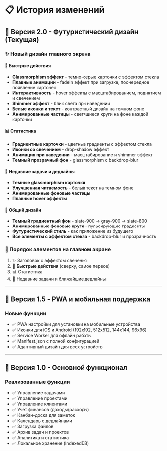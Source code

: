# 📋 История изменений

## 🎨 Версия 2.0 - Футуристический дизайн (Текущая)

### ✨ Новый дизайн главного экрана

#### 🚀 Быстрые действия
- **Glassmorphism эффект** - темно-серые карточки с эффектом стекла
- **Плавные анимации** - fadeIn эффект при загрузке, поочередное появление карточек
- **Интерактивность** - hover эффекты с масштабированием, поднятием и свечением
- **Shimmer эффект** - блик света при наведении
- **Белые иконки и текст** - контрастный дизайн на темном фоне
- **Анимированные частицы** - светящиеся круги на фоне каждой карточки

#### 📊 Статистика
- **Градиентные карточки** - цветные градиенты с эффектом стекла
- **Иконки со свечением** - drop-shadow эффект
- **Анимация при наведении** - масштабирование и shimmer эффект
- **Темный прозрачный фон** - glassmorphism с backdrop-blur

#### 📝 Недавние задачи и дедлайны
- **Темные glassmorphism карточки**
- **Улучшенная читаемость** - белый текст на темном фоне
- **Анимированные фоновые частицы**
- **Плавные hover эффекты**

#### 🌌 Общий дизайн
- **Темный градиентный фон** - slate-900 → gray-900 → slate-800
- **Анимированные фоновые круги** - пульсирующие градиенты
- **Футуристический стиль** - как приложение из будущего
- **Все элементы с эффектом стекла** - backdrop-blur и прозрачность

### 📱 Порядок элементов на главном экране
1. ✨ Заголовок с эффектом свечения
2. 🚀 **Быстрые действия** (сверху, самое первое)
3. 📊 Статистика
4. 📝 Недавние задачи и ближайшие дедлайны

---

## 📱 Версия 1.5 - PWA и мобильная поддержка

### Новые функции
- ✅ PWA настройки для установки на мобильные устройства
- ✅ Иконки для iOS и Android (192x192, 512x512, 144x144, 96x96)
- ✅ Service Worker для офлайн работы
- ✅ Manifest.json с полной конфигурацией
- ✅ Адаптивный дизайн для всех устройств

---

## 🎯 Версия 1.0 - Основной функционал

### Реализованные функции
- ✅ Управление задачами
- ✅ Управление проектами
- ✅ Управление клиентами
- ✅ Учет финансов (доходы/расходы)
- ✅ Канбан-доска для заметок
- ✅ Календарь с дедлайнами
- ✅ Загрузка файлов
- ✅ Архив задач и проектов
- ✅ Аналитика и статистика
- ✅ Локальное хранение (IndexedDB)
